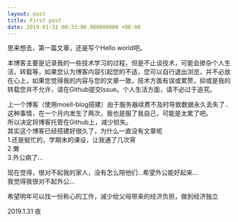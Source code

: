 ```yaml
---
layout: post
title: First post
date: 2019-01-31 00:33:00.000000000 +08:00
---
```

思来想去，第一篇文章，还是写个Hello world吧。  
  
本博客主要是记录我的一些技术学习的过程，但是不止谈技术，可能会掺杂个人生活，转载等，如果您认为博客内容引起您的不适，您可以自行退出浏览，并不必放在心上，如果您觉得我的内容与您的文章一致，技术方面有误或累赘，抑或是我的转载您并不允许，请在Github提交Issue。个人生活方面，请不必过于追究。 
  
上一个博客（使用moell-blog搭建）由于服务器续费不及时导致数据永久丢失了..这种事情，在一个月内发生了两次，我也是服了我自己，可能是太累了吧。  
所以决定将博客托管在Github上，减少损失。  
其实这个博客已经搭建好很久了，为什么一直没有文章呢  
1.还是挺忙的，学期末的课设，让我通了几次宵  
2.懒  
3.外公病了...  
  
现在觉得，很对不起我的家人，没有怎么陪他们...希望外公能好起来...  
我觉得我很对不起外公...  
  
希望明年可以找一份称心的工作，减少给父母带来的经济负担，做到经济独立  
  
2019.1.31 夜

